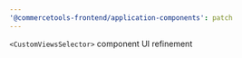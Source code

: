 ```yaml
---
'@commercetools-frontend/application-components': patch
---
```


`<CustomViewsSelector>` component UI refinement
